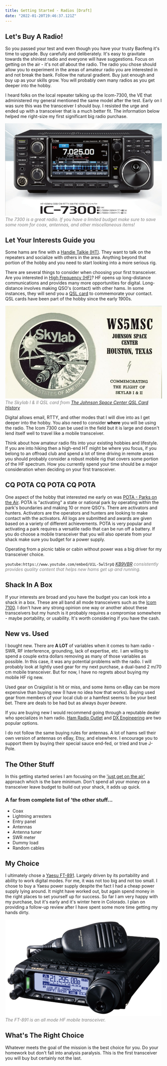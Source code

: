 ```yaml
---
title: Getting Started - Radios [Draft]
date: "2022-01-20T19:46:37.121Z"
---
```


<!-- Getting Started Series                                   
:---------------------------------------
[Get On The Air](./get-on-the-air)
[Radios](./radios)
[Antennas](./antennas)
[Operating](./operating)


--- -->

## Let's Buy A Radio!
So you passed your test and even though you have your trusty Baofeng it's time to upgrade. Buy carefully and deliberately. It's easy to gravitate towards the shiniest radio and everyone will have suggestions. Focus on getting on the air - it's not *all* about the radio. The radio you chose should allow you to experiment in the areas of amateur radio you are interested in and not break the bank. Follow the natural gradient. Buy just enough and buy up as your skills grow. You will probably own many radios as you get deeper into the hobby.

I heard folks on the local repeater talking up the Icom-7300, the VE that administered my general mentioned the same model after the test. Early on I was sure this was the transceiver I should buy. I resisted the urge and ended up with a transceiver that is a much better fit. The information below helped me right-size my first significant big radio purchase.

![Shiny!](./icom-ic-7300.jpg)
<span style="color:gray">*The 7300 is a great radio. If you have a limited budget make sure to save some room for coax, antennas, and other miscellaneous items!*</span>

## Let Your Interests Guide you
Some hams are fine with a [Handie Talkie (HT)](https://en.wikipedia.org/wiki/Walkie-talkie). They want to talk on the repeaters and socialize with others in the area. Anything beyond that portion of the hobby and you need to start looking into a more serious rig. 

There are several things to consider when choosing your first transceiver. Are you interested in [High Frequency (HF)](https://en.wikipedia.org/wiki/High_frequency)? HF opens up long-distance communications and provides many more opportunities for digital. Long-distance involves making QSO's (contact) with other hams. In some instances, they will send you a [QSL card](https://en.wikipedia.org/wiki/QSL_card) to commemorate your contact. QSL cards have been part of the hobby since the early 1900s.

![QSL Card](./QSL.jpg)
<span style="color:gray">*The Skylab I & II QSL card from [The Johnson Space Center QSL Card History](https://www.w5rrr.org/qsl-card-history/)*</span>

 Digital allows email, RTTY, and other modes that I will dive into as I get deeper into the hobby. You also need to consider **where** you will be using the radio. The Icom 7300 can be used in the field but it is large and doesn't lend itself well to travel like a mobile transceiver.

 Think about how amateur radio fits into your existing hobbies and lifestyle. If you are into hiking then a high-end HT might be where you focus, if you belong to an offroad club and spend a lot of time driving in remote areas you should probably consider a robust mobile rig that covers some portion of the HF spectrum. How you currently spend your time should be a major consideration when deciding on your first transceiver.

## CQ POTA CQ POTA CQ POTA
One aspect of the hobby that interested me early on was [POTA - Parks on the Air](https://parksontheair.com/). POTA is "activating" a state or national park by operating within the park's boundaries and making 10 or more QSO's. There are activators and hunters. Activators are the operators and hunters are looking to make contact with the activators. All logs are submitted and awards are given based on a variety of different achievements. POTA is very popular and activating a park requires a versatile radio that can be run off a battery. If you do choose a mobile transceiver that you will also operate from your shack make sure you budget for a power supply.

Operating from a picnic table or cabin without power was a big driver for my transceiver choice.

`youtube:https://www.youtube.com/embed/U1L-5wl5rpQ`
<span style="color:gray">*[KB9VBR](https://www.youtube.com/c/KB9VBRAntennas/featured) consistently provides quality content that helps new hams get up and running.*</span>

## Shack In A Box
If your interests are broad and you have the budget you can look into a shack in a box. These are all band all mode transceivers such as the [Icom 7100](https://www.hamradio.com/detail.cfm?pid=H0-011766). I don't have any strong opinion one way or another about these transceivers but my hunch is it probably requires a compromise somewhere - maybe portability, or usability. It's worth considering if you have the cash. 

## New vs. Used
I bought new. There are **A LOT** of variables when it comes to ham radio - SWR, RF interference, grounding, lack of expertise, etc. I am willing to spend a couple extra dollars removing as many of those variables as possible. In this case, it was any potential problems with the radio. I will probably look at lightly used gear for my next purchase, a dual-band 2 m/70 cm mobile transceiver. But for now, I have no regrets about buying my mobile HF rig new.

Used gear on Craigslist is hit or miss, and some items on eBay can be more expensive than buying new (I have no idea how that works). Buying used gear from members of your local club or a hamfest seems to be your best bet. There are deals to be had but as always *buyer beware*.

If you are buying new I would recommend going through a reputable dealer who specializes in ham radio. [Ham Radio Outlet](https://www.hamradio.com/) and [DX Engineering](https://www.dxengineering.com/) are two popular options. 

I do not follow the same buying rules for antennas. A lot of hams sell their own version of antennas on eBay, Etsy, and elsewhere. I encourage you to support them by buying their special sauce end-fed, or tried and true J-Pole.

## The Other Stuff
In this getting started series I am focusing on the ['just get on the air'](./get-on-the-air) approach which is the bare minimum. Don't spend all your money on a transceiver leave budget to build out your shack, it adds up quick.

### A far from complete list of 'the other stuff...
- Coax
- Lightning arresters
- Entry panel
- Antennas
- Antenna tuner
- SWR meter
- Dummy load
- Random cables

## My Choice
I ultimately chose a [Yaesu FT-891](https://www.yaesu.com/airband/indexVS.cfm?cmd=DisplayProducts&ProdCatID=102&encProdID=DF4DB262968932E999EAF928B5B6A1A7). Largely driven by its portability and ability to work digital modes. For me, it was not too big and not too small. I chose to buy a Yaesu power supply despite the fact I had a cheap power supply lying around. It might have worked out, but again spend money in the right places to set yourself up for success. So far I am very happy with my purchase, but it's early and it's winter here in Colorado. I plan on providing a follow-up review after I have spent some more time getting my hands dirty.

![Yaesu FT-891](./FT-891_006_FS.jpg)
<span style="color:gray">*The FT-891 is an all mode HF mobile transceiver.*</span>

## What's The Right Choice
Whatever meets the goal of the mission is the best choice for you. Do your homework but don't fall into analysis paralysis. This is the first transceiver you will buy but certainly not the last. 